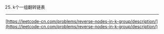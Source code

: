 25. k个一组翻转链表  
---
[https://leetcode-cn.com/problems/reverse-nodes-in-k-group/description/](https://leetcode-cn.com/problems/reverse-nodes-in-k-group/description/)  

